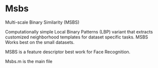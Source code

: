 # Msbs
Multi-scale Binary Similarity (MSBS)

Computationally simple Local Binary Patterns (LBP) variant that extracts customized neighborhood templates for dataset specific tasks. MSBS Works best on the small datasets.

MSBS is a feature descriptor best work for Face Recognition.

Msbs.m is the main file
